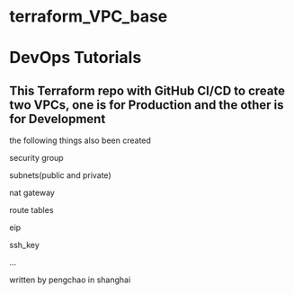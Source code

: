 # terraform_VPC_base
<h1>DevOps Tutorials</h1>
<h2>This Terraform repo with GitHub CI/CD to create two VPCs, one is for Production and the other is for Development</h2>
<p>the following things also been created </p>
<p>security group</p>
<p>subnets(public and private)</p>
<p>nat gateway</p>
<p>route tables</p>
<p>eip</p>
<p>ssh_key</p>


...


written by pengchao in shanghai